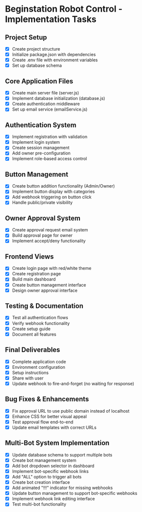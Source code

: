 # Beginstation Robot Control - Implementation Tasks

## Project Setup
- [x] Create project structure
- [x] Initialize package.json with dependencies
- [x] Create .env file with environment variables
- [x] Set up database schema

## Core Application Files
- [x] Create main server file (server.js)
- [x] Implement database initialization (database.js)
- [x] Create authentication middleware
- [x] Set up email service (emailService.js)

## Authentication System
- [x] Implement registration with validation
- [x] Implement login system
- [x] Create session management
- [x] Add owner pre-configuration
- [x] Implement role-based access control

## Button Management
- [x] Create button addition functionality (Admin/Owner)
- [x] Implement button display with categories
- [x] Add webhook triggering on button click
- [x] Handle public/private visibility

## Owner Approval System
- [x] Create approval request email system
- [x] Build approval page for owner
- [x] Implement accept/deny functionality

## Frontend Views
- [x] Create login page with red/white theme
- [x] Create registration page
- [x] Build main dashboard
- [x] Create button management interface
- [x] Design owner approval interface

## Testing & Documentation
- [x] Test all authentication flows
- [x] Verify webhook functionality
- [x] Create setup guide
- [x] Document all features

## Final Deliverables
- [x] Complete application code
- [x] Environment configuration
- [x] Setup instructions
- [x] Share with user
- [x] Update webhook to fire-and-forget (no waiting for response)

## Bug Fixes &amp; Enhancements
- [x] Fix approval URL to use public domain instead of localhost
- [x] Enhance CSS for better visual appeal
- [x] Test approval flow end-to-end
- [x] Update email templates with correct URLs

## Multi-Bot System Implementation
- [x] Update database schema to support multiple bots
- [x] Create bot management system
- [x] Add bot dropdown selector in dashboard
- [x] Implement bot-specific webhook links
- [x] Add "ALL" option to trigger all bots
- [x] Create bot creation interface
- [x] Add animated "!!!" indicator for missing webhooks
- [x] Update button management to support bot-specific webhooks
- [x] Implement webhook link editing interface
- [x] Test multi-bot functionality